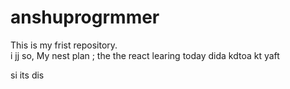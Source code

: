 # anshuprogrmmer
This is my frist repository.
<br>
i
jj
so, My nest plan
;
the
the react learing 
today dida kdtoa
kt yaft 


si  its dis 

